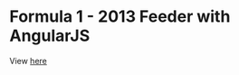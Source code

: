 
<h1>Formula 1 - 2013 Feeder with AngularJS</h1>

View <a href="http://lutory.github.io/Formula-1---2013-Feeder">here</a>
